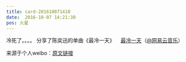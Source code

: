 ```yaml
---
title: card-201610071410
date:  2016-10-07 14:21:30
pos: 火星
---
```

冷死了。。。。 分享了陈奕迅的单曲《最冷一天》<a  href="https://weibo.cn/sinaurl?u=http%3A%2F%2F163.lu%2FCVJ0L0" data-hide=""><span class='url-icon'><img style='width: 1rem;height: 1rem' src='https://h5.sinaimg.cn/upload/2015/09/25/3/timeline_card_small_web_default.png'></span><span class="surl-text">最冷一天</span></a>（<a href='/n/网易云音乐'>@网易云音乐</a>） 

来源于个人weibo：[原文链接](https://m.weibo.cn/status/EbJ4H3dLm?mblogid=EbJ4H3dLm)